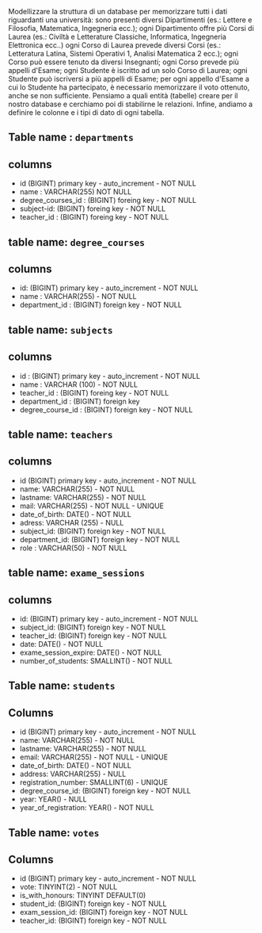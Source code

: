 

Modellizzare la struttura di un database per memorizzare tutti i dati riguardanti una università:
sono presenti diversi Dipartimenti (es.: Lettere e Filosofia, Matematica, Ingegneria ecc.);
ogni Dipartimento offre più Corsi di Laurea (es.: Civiltà e Letterature Classiche, Informatica, Ingegneria Elettronica ecc..)
ogni Corso di Laurea prevede diversi Corsi (es.: Letteratura Latina, Sistemi Operativi 1, Analisi Matematica 2 ecc.);
ogni Corso può essere tenuto da diversi Insegnanti;
ogni Corso prevede più appelli d'Esame;
ogni Studente è iscritto ad un solo Corso di Laurea;
ogni Studente può iscriversi a più appelli di Esame;
per ogni appello d'Esame a cui lo Studente ha partecipato, è necessario memorizzare il voto ottenuto, anche se non sufficiente. Pensiamo a quali entità (tabelle) creare per il nostro database e cerchiamo poi di stabilirne le relazioni. Infine, andiamo a definire le colonne e i tipi di dato di ogni tabella.




## Table name : `departments`

## columns ## 

- id (BIGINT) primary key - auto_increment - NOT NULL 
- name : VARCHAR(255) NOT NULL 
- degree_courses_id : (BIGINT) foreing key - NOT NULL 
- subject-id: (BIGINT) foreing key - NOT NULL 
- teacher_id : (BIGINT) foreing key - NOT NULL


## table name: `degree_courses`

## columns ##
- id: (BIGINT) primary key - auto_increment - NOT NULL
- name : VARCHAR(255) - NOT NULL
- department_id : (BIGINT) foreign key - NOT NULL


## table name: `subjects` 

## columns ## 

- id : (BIGINT) primary key - auto_increment - NOT NULL 
- name : VARCHAR (100) - NOT NULL 
- teacher_id : (BIGINT) foreing key - NOT NULL 
- department_id : (BIGINT) foreign key 
- degree_course_id : (BIGINT) foreign key - NOT NULL 

## table name: `teachers`

## columns ## 

- id (BIGINT) primary key - auto_increment - NOT NULL 
- name: VARCHAR(255) - NOT NULL 
- lastname: VARCHAR(255) - NOT NULL 
- mail: VARCHAR(255) - NOT NULL - UNIQUE
- date_of_birth: DATE() - NOT NULL 
- adress: VARCHAR (255) - NULL 
- subject_id: (BIGINT) foreign key - NOT NULL 
- department_id: (BIGINT) foreign key - NOT NULL 
- role : VARCHAR(50) - NOT NULL


## table name: `exame_sessions`

## columns ## 

- id: (BIGINT) primary key - auto_increment - NOT NULL
- subject_id: (BIGINT) foreign key - NOT NULL 
- teacher_id: (BIGINT) foreign key - NOT NULL 
- date: DATE() - NOT NULL 
- exame_session_expire: DATE() - NOT NULL
- number_of_students: SMALLINT() - NOT NULL



## Table name: `students`

 ## Columns ##

- id (BIGINT) primary key - auto_increment - NOT NULL
- name: VARCHAR(255) - NOT NULL
- lastname: VARCHAR(255) - NOT NULL
- email: VARCHAR(255) - NOT NULL - UNIQUE
- date_of_birth: DATE() - NOT NULL
- address: VARCHAR(255) - NULL
- registration_number: SMALLINT(6) - UNIQUE
- degree_course_id: (BIGINT) foreign key - NOT NULL
- year: YEAR() - NULL
- year_of_registration: YEAR() - NOT NULL


## Table name: `votes`

## Columns ##
- id (BIGINT) primary key - auto_increment - NOT NULL
- vote: TINYINT(2) - NOT NULL
- is_with_honours: TINYINT DEFAULT(0)
- student_id: (BIGINT) foreign key - NOT NULL
- exam_session_id: (BIGINT) foreign key - NOT NULL
- teacher_id: (BIGINT) foreign key - NOT NULL

